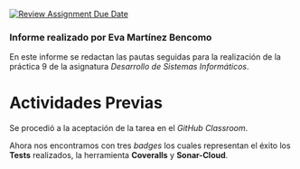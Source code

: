 [![Review Assignment Due Date](https://classroom.github.com/assets/deadline-readme-button-24ddc0f5d75046c5622901739e7c5dd533143b0c8e959d652212380cedb1ea36.svg)](https://classroom.github.com/a/8eRVZXt4)

### Informe realizado por Eva Martínez Bencomo

En este informe se redactan las pautas seguidas para la realización de la práctica 9 de la asignatura *Desarrollo de Sistemas Informáticos*.

# Actividades Previas

Se procedió a la aceptación de la tarea en el *GitHub Classroom*.

Ahora nos encontramos con tres *badges* los cuales representan el éxito los **Tests** realizados, la herramienta **Coveralls** y **Sonar-Cloud**.
    